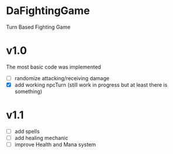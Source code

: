 # DaFightingGame

Turn Based Fighting Game

# v1.0

The most basic code was implemented

- [ ] randomize attacking/receiving damage
- [x] add working npcTurn (still work in progress but at least there is something)

# v1.1

- [ ] add spells
- [ ] add healing mechanic
- [ ] improve Health and Mana system
